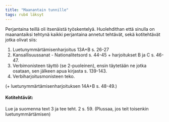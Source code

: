```yaml
---
title: "Maanantain tunnille"
tags: rub4 läksyt
---
```


Perjantaina teillä oli itsenäistä työskentelyä. Huolehdithan että sinulla on maanantaiksi tehtynä kaikki perjantaina
annetut tehtävät, sekä kotitehtävät jotka olivat siis:

1. Luetunymmärtämisenharjoitus 13A+B s. 26-27
2. Kansallisuussanat - Nationalitetsord s. 44-45 + harjoitukset B ja C s. 46-47.
3. Verbimonisteen täyttö (se 2-puoleinen), ensin täytetään ne jotka osataan, sen jälkeen apua kirjasta s. 139-143.
4. Verbiharjoitusmonisteen teko.

(+ luetunymmärtämisenharjoituksen 14A+B s. 48-49.)

#### Kotitehtävät:

Lue ja suomenna text 3 ja tee teht. 2 s. 59.
(Plussaa, jos teit toisenkin luetunymmärtämisen)
